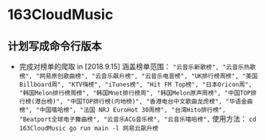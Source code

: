 # 163CloudMusic

## 计划写成命令行版本 

  * 完成对榜单的爬取 in [2018.9.15]
      涵盖榜单范围：
        `
          "云音乐新歌榜",
          "云音乐热歌榜",
          "网易原创歌曲榜",
          "云音乐飙升榜",
          "云音乐电音榜",
          "UK排行榜周榜",
          "美国Billboard周",
          "KTV嗨榜",
          "iTunes榜",
          "Hit FM Top榜",
          "日本Oricon周",
          "韩国Melon排行榜周榜",
          "韩国Mnet排行榜周",
          "韩国Melon原声周榜",
          "中国TOP排行榜(港台榜)",
          "中国TOP排行榜(内地榜)",
          "香港电台中文歌曲龙虎榜",
          "华语金曲榜",
          "中国嘻哈榜",
          "法国 NRJ EuroHot 30周榜",
          "台湾Hito排行榜",
          "Beatport全球电子舞曲榜",
          "云音乐ACG音乐榜",
          "云音乐嘻哈榜",
        `
      使用方法：
      `
        cd 163CloudMusic
        go run main -l 网易云飙升榜
      `
